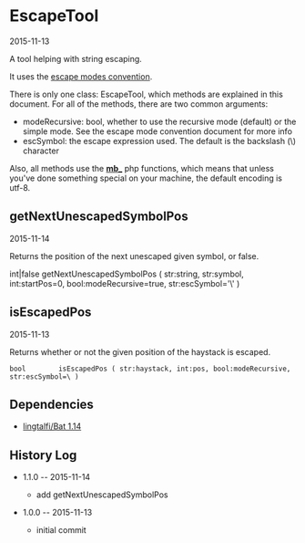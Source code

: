 EscapeTool
=================
2015-11-13



A tool helping with string escaping.



It uses the [escape modes convention](https://github.com/lingtalfi/Escaper/blob/master/convention/convention.escapeModes.eng.md).


There is only one class: EscapeTool, which methods are explained in this document.
For all of the methods, there are two common arguments:

- modeRecursive: bool, whether to use the recursive mode (default) or the simple mode. See the escape mode convention document for more info
- escSymbol: the escape expression used. The default is the backslash (\\) character


Also, all methods use the **[mb_](http://php.net/manual/en/ref.mbstring.php)** php functions, which means that unless you've done something
special on your machine, the default encoding is utf-8.




getNextUnescapedSymbolPos
----------------------------
2015-11-14

Returns the position of the next unescaped given symbol, or false.


int|false       getNextUnescapedSymbolPos ( str:string, str:symbol, int:startPos=0, bool:modeRecursive=true, str:escSymbol='\\' )





isEscapedPos
---------------
2015-11-13


Returns whether or not the given position of the haystack is escaped.


```
bool        isEscapedPos ( str:haystack, int:pos, bool:modeRecursive, str:escSymbol=\ )
```









Dependencies
------------------

- [lingtalfi/Bat 1.14](https://github.com/lingtalfi/Bat)



History Log
------------------
    
- 1.1.0 -- 2015-11-14

    - add getNextUnescapedSymbolPos 


- 1.0.0 -- 2015-11-13

    - initial commit
    
    
